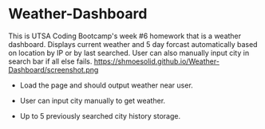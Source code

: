 # Weather-Dashboard

This is UTSA Coding Bootcamp's week #6 homework that is a weather dashboard.  Displays current weather and 5 day forcast automatically based on location by IP or by last searched.  User can also manually input city in search bar if all else fails.  https://shmoesolid.github.io/Weather-Dashboard/screenshot.png

- Load the page and should output weather near user.

- User can input city manually to get weather.

- Up to 5 previously searched city history storage.
